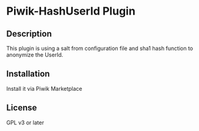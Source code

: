 # Piwik-HashUserId Plugin

## Description

This plugin is using a salt from configuration file and sha1 hash function to anonymize the UserId.

## Installation

Install it via Piwik Marketplace

## License

GPL v3 or later
